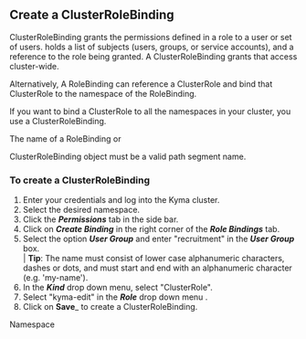 ## Create a ClusterRoleBinding
ClusterRoleBinding grants the permissions defined in a role to a user or set of users. holds a list of subjects (users, groups, or service accounts), 
and a reference to the role being granted. A ClusterRoleBinding grants that access cluster-wide.

Alternatively, A RoleBinding can reference a ClusterRole and bind that ClusterRole to the namespace of the RoleBinding.

If you want to bind a ClusterRole to all the namespaces in your cluster, you use a ClusterRoleBinding. 

The name of a RoleBinding or 

ClusterRoleBinding object must be a valid path segment name.  

### To create a ClusterRoleBinding  

1. Enter your credentials and log into the Kyma cluster.  
2. Select the desired namespace.
3. Click the _**Permissions**_ tab in the side bar.
4. Click on _**Create Binding**_ in the right corner of the _**Role Bindings**_ tab.
5. Select the option _**User Group**_ and enter "recruitment" in the _**User Group**_ box.  
 | **Tip**: The name must consist of lower case alphanumeric characters, dashes or dots, and must start and end with an alphanumeric character (e.g. 'my-name'). 
6. In the _**Kind**_ drop down menu, select "ClusterRole".
7. Select "kyma-edit" in the _**Role**_ drop down menu .
8. Click on **Save**_ to create a ClusterRoleBinding.


Namespace


